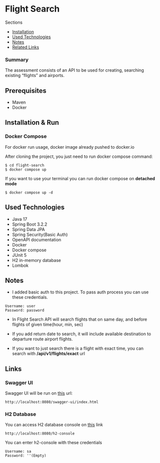 # Flight Search

Sections
  - [Installation](#installation--run)
  - [Used Technologies](#used-technologies)
  - [Notes](#notes)
  - [Related Links](#links)

### Summary

The assessment consists of an API to be used for creating, searching existing “flights” and airports.

## Prerequisites

- Maven
- Docker

## Installation & Run

### Docker Compose
For docker run usage, docker image already pushed to docker.io

After cloning the project, you just need to run docker compose command:

```
$ cd flight-search
$ docker compose up
```

If you want to use your terminal you can run docker compose on **detached mode**

```
$ docker compose up -d
```

## Used Technologies

- Java 17
- Spring Boot 3.2.2
- Spring Data JPA
- Spring Security(Basic Auth)
- OpenAPI documentation
- Docker
- Docker compose
- JUnit 5
- H2 in-memory database
- Lombok

## Notes

- I added basic auth to this project. To pass auth process you can use these credentials.
```
Username: user
Password: password
```

- In Flight Search API will search flights that on same day, and before flights of given time(hour, min, sec)


- If you add return date to search, it will include available destination to departure route airport flights.


- If you want to just search there is a flight with exact time, you can search with **/api/v1/flights/exact** url


## Links

### Swagger UI
Swagger UI will be run on [this](http://localhost:8080/swagger-ui/index.html/) url:
```
http://localhost:8080/swagger-ui/index.html
```

### H2 Database
You can access H2 database console on [this](http://localhost:8080/h2-console) link
```
http://localhost:8080/h2-console
```

You can enter h2-console with these credentials
```
Username: sa
Password: ''(Empty)
```
